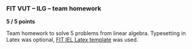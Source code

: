 ### FIT VUT – ILG – team homework
**5 / 5 points**

Team homework to solve 5 problems from linear algebra.
Typesetting in Latex was optional, [FIT IEL Latex template](https://moodle.vut.cz/course/view.php?id=244839) was used.
